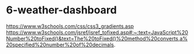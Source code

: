 # 6-weather-dashboard

https://www.w3schools.com/css/css3_gradients.asp
https://www.w3schools.com/jsref/jsref_tofixed.asp#:~:text=JavaScript%20Number%20toFixed()&text=The%20toFixed()%20method%20converts,a%20specified%20number%20of%20decimals.
